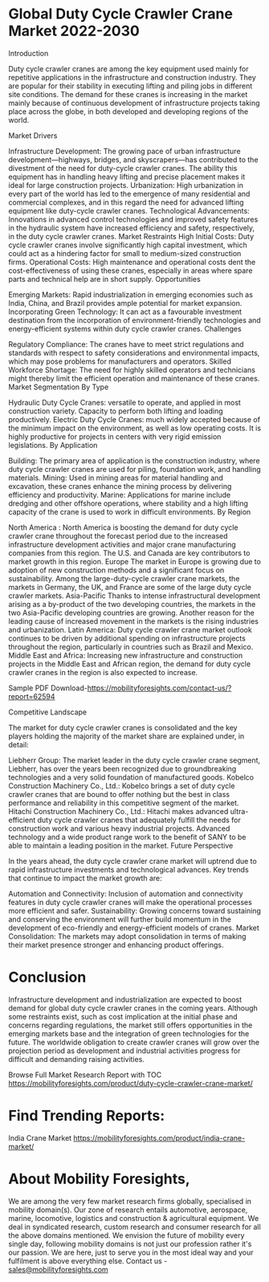 # Global Duty Cycle Crawler Crane Market 2022-2030
Introduction

Duty cycle crawler cranes are among the key equipment used mainly for repetitive applications in the infrastructure and construction industry. They are popular for their stability in executing lifting and piling jobs in different site conditions. The demand for these cranes is increasing in the market mainly because of continuous development of infrastructure projects taking place across the globe, in both developed and developing regions of the world.

Market Drivers

Infrastructure Development: The growing pace of urban infrastructure development—highways, bridges, and skyscrapers—has contributed to the divestment of the need for duty-cycle crawler cranes. The ability this equipment has in handling heavy lifting and precise placement makes it ideal for large construction projects. Urbanization: High urbanization in every part of the world has led to the emergence of many residential and commercial complexes, and in this regard the need for advanced lifting equipment like duty-cycle crawler cranes.
Technological Advancements: Innovations in advanced control technologies and improved safety features in the hydraulic system have increased efficiency and safety, respectively, in the duty cycle crawler cranes.
Market Restraints High Initial Costs: Duty cycle crawler cranes involve significantly high capital investment, which could act as a hindering factor for small to medium-sized construction firms.
Operational Costs: High maintenance and operational costs dent the cost-effectiveness of using these cranes, especially in areas where spare parts and technical help are in short supply.
Opportunities

Emerging Markets: Rapid industrialization in emerging economies such as India, China, and Brazil provides ample potential for market expansion.
Incorporating Green Technology: It can act as a favourable investment destination from the incorporation of environment-friendly technologies and energy-efficient systems within duty cycle crawler cranes.
Challenges

Regulatory Compliance: The cranes have to meet strict regulations and standards with respect to safety considerations and environmental impacts, which may pose problems for manufacturers and operators. Skilled Workforce Shortage: The need for highly skilled operators and technicians might thereby limit the efficient operation and maintenance of these cranes. Market Segmentation By Type

Hydraulic Duty Cycle Cranes: versatile to operate, and applied in most construction variety. Capacity to perform both lifting and loading productively.
Electric Duty Cycle Cranes: much widely accepted because of the minimum impact on the environment, as well as low operating costs. It is highly productive for projects in centers with very rigid emission legislations.
By Application

Building: The primary area of application is the construction industry, where duty cycle crawler cranes are used for piling, foundation work, and handling materials. Mining: Used in mining areas for material handling and excavation, these cranes enhance the mining process by delivering efficiency and productivity.
Marine: Applications for marine include dredging and other offshore operations, where stability and a high lifting capacity of the crane is used to work in difficult environments.
By Region

North America : North America is boosting the demand for duty cycle crawler crane throughout the forecast period due to the increased infrastructure development activities and major crane manufacturing companies from this region. The U.S. and Canada are key contributors to market growth in this region.
Europe The market in Europe is growing due to adoption of new construction methods and a significant focus on sustainability. Among the large-duty-cycle crawler crane markets, the markets in Germany, the UK, and France are some of the large duty cycle crawler markets.
Asia-Pacific Thanks to intense infrastructural development arising as a by-product of the two developing countries, the markets in the two Asia-Pacific developing countries are growing. Another reason for the leading cause of increased movement in the markets is the rising industries and urbanization.
Latin America: Duty cycle crawler crane market outlook continues to be driven by additional spending on infrastructure projects throughout the region, particularly in countries such as Brazil and Mexico.
Middle East and Africa: Increasing new infrastructure and construction projects in the Middle East and African region, the demand for duty cycle crawler cranes in the region is also expected to increase.

Sample PDF Download-https://mobilityforesights.com/contact-us/?report=62594


Competitive Landscape

The market for duty cycle crawler cranes is consolidated and the key players holding the majority of the market share are explained under, in detail:

Liebherr Group: The market leader in the duty cycle crawler crane segment, Liebherr, has over the years been recognized due to groundbreaking technologies and a very solid foundation of manufactured goods. Kobelco Construction Machinery Co., Ltd.: Kobelco brings a set of duty cycle crawler cranes that are bound to offer nothing but the best in class performance and reliability in this competitive segment of the market. Hitachi Construction Machinery Co., Ltd.: Hitachi makes advanced ultra-efficient duty cycle crawler cranes that adequately fulfill the needs for construction work and various heavy industrial projects.
Advanced technology and a wide product range work to the benefit of SANY to be able to maintain a leading position in the market.
Future Perspective

In the years ahead, the duty cycle crawler crane market will uptrend due to rapid infrastructure investments and technological advances. Key trends that continue to impact the market growth are:

Automation and Connectivity: Inclusion of automation and connectivity features in duty cycle crawler cranes will make the operational processes more efficient and safer.
Sustainability: Growing concerns toward sustaining and conserving the environment will further build momentum in the development of eco-friendly and energy-efficient models of cranes.
Market Consolidation: The markets may adopt consolidation in terms of making their market presence stronger and enhancing product offerings.

# Conclusion

Infrastructure development and industrialization are expected to boost demand for global duty cycle crawler cranes in the coming years. Although some restraints exist, such as cost implication at the initial phase and concerns regarding regulations, the market still offers opportunities in the emerging markets base and the integration of green technologies for the future. The worldwide obligation to create crawler cranes will grow over the projection period as development and industrial activities progress for difficult and demanding raising activities.

Browse Full Market Research Report with TOC
https://mobilityforesights.com/product/duty-cycle-crawler-crane-market/


# Find Trending Reports:
India Crane Market https://mobilityforesights.com/product/india-crane-market/




# About Mobility Foresights,
We are among the very few market research firms globally, specialised in mobility domain(s). Our zone of research entails automotive, aerospace, marine, locomotive, logistics and construction & agricultural equipment. We deal in syndicated research, custom research and consumer research for all the above domains mentioned.
We envision the future of mobility every single day, following mobility domains is not just our profession rather it's our passion. We are here, just to serve you in the most ideal way and your fulfilment is above everything else. Contact us -  sales@mobilityforesights.com 





